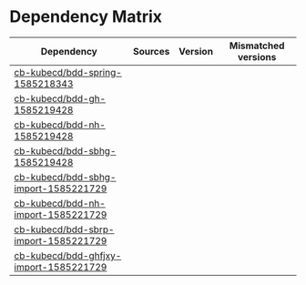 # Dependency Matrix

Dependency | Sources | Version | Mismatched versions
---------- | ------- | ------- | -------------------
[cb-kubecd/bdd-spring-1585218343](https://github.com/cb-kubecd/bdd-spring-1585218343.git) |  | []() | 
[cb-kubecd/bdd-gh-1585219428](https://github.com/cb-kubecd/bdd-gh-1585219428.git) |  | []() | 
[cb-kubecd/bdd-nh-1585219428](https://github.com/cb-kubecd/bdd-nh-1585219428.git) |  | []() | 
[cb-kubecd/bdd-sbhg-1585219428](https://github.com/cb-kubecd/bdd-sbhg-1585219428.git) |  | []() | 
[cb-kubecd/bdd-sbhg-import-1585221729](https://github.com/cb-kubecd/bdd-sbhg-import-1585221729.git) |  | []() | 
[cb-kubecd/bdd-nh-import-1585221729](https://github.com/cb-kubecd/bdd-nh-import-1585221729.git) |  | []() | 
[cb-kubecd/bdd-sbrp-import-1585221729](https://github.com/cb-kubecd/bdd-sbrp-import-1585221729.git) |  | []() | 
[cb-kubecd/bdd-ghfjxy-import-1585221729](https://github.com/cb-kubecd/bdd-ghfjxy-import-1585221729.git) |  | []() | 
